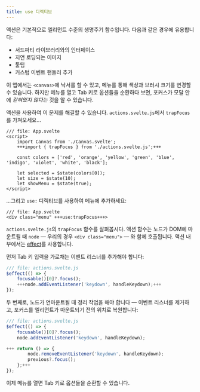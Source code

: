 ```yaml
---
title: use 디렉티브
---
```


액션은 기본적으로 엘리먼트 수준의 생명주기 함수입니다. 다음과 같은 경우에 유용합니다:

- 서드파티 라이브러리와의 인터페이스
- 지연 로딩되는 이미지
- 툴팁
- 커스텀 이벤트 핸들러 추가

이 앱에서는 `<canvas>`에 낙서를 할 수 있고, 메뉴를 통해 색상과 브러시 크기를 변경할 수 있습니다. 하지만 메뉴를 열고 Tab 키로 옵션들을 순환하다 보면, 포커스가 모달 안에 _갇혀있지 않다는_ 것을 알 수 있습니다.

액션을 사용하여 이 문제를 해결할 수 있습니다. `actions.svelte.js`에서 `trapFocus`를 가져오세요...

```svelte
/// file: App.svelte
<script>
	import Canvas from './Canvas.svelte';
	+++import { trapFocus } from './actions.svelte.js';+++

	const colors = ['red', 'orange', 'yellow', 'green', 'blue', 'indigo', 'violet', 'white', 'black'];

	let selected = $state(colors[0]);
	let size = $state(10);
	let showMenu = $state(true);
</script>
```

...그리고 `use:` 디렉티브를 사용하여 메뉴에 추가하세요:

```svelte
/// file: App.svelte
<div class="menu" +++use:trapFocus+++>
```

`actions.svelte.js`의 `trapFocus` 함수를 살펴봅시다. 액션 함수는 노드가 DOM에 마운트될 때 `node` — 우리의 경우 `<div class="menu">` — 와 함께 호출됩니다. 액션 내부에서는 [effect](effects)를 사용합니다.

먼저 Tab 키 입력을 가로채는 이벤트 리스너를 추가해야 합니다:

```js
/// file: actions.svelte.js
$effect(() => {
	focusable()[0]?.focus();
	+++node.addEventListener('keydown', handleKeydown);+++
});
```

두 번째로, 노드가 언마운트될 때 정리 작업을 해야 합니다 — 이벤트 리스너를 제거하고, 포커스를 엘리먼트가 마운트되기 전의 위치로 복원합니다:

```js
/// file: actions.svelte.js
$effect(() => {
	focusable()[0]?.focus();
	node.addEventListener('keydown', handleKeydown);

+++	return () => {
		node.removeEventListener('keydown', handleKeydown);
		previous?.focus();
	};+++
});
```

이제 메뉴를 열면 Tab 키로 옵션들을 순환할 수 있습니다.
